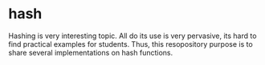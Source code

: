 # hash

Hashing is very interesting topic. All do its use is very pervasive, its hard to find practical examples for students. Thus,
this resopository purpose is to share several implementations on hash functions.




